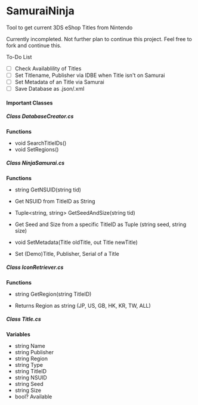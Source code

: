 # SamuraiNinja
Tool to get current 3DS eShop Titles from Nintendo

Currently incompleted. Not further plan to continue this project. Feel free to fork and continue this.

To-Do List
- [ ] Check Availablility of Titles
- [ ] Set Titlename, Publisher via IDBE when Title isn't on Samurai
- [ ] Set Metadata of an Title via Samurai
- [ ] Save Database as .json/.xml

#### Important Classes

##### Class DatabaseCreator.cs
**Functions**
- void SearchTitleIDs()
- void SetRegions()

##### Class NinjaSamurai.cs
**Functions**
- string GetNSUID(string tid)
 * Get NSUID from TitleID as String
- Tuple<string, string> GetSeedAndSize(string tid)
 * Get Seed and Size from a specific TitleID as Tuple (string seed, string size)
- void SetMetadata(Title oldTitle, out Title newTitle)
 * Set (Demo)Title, Publisher, Serial of a Title

##### Class IconRetriever.cs
**Functions**
- string GetRegion(string TitleID)
 * Returns Region as string (JP, US, GB, HK, KR, TW, ALL)

##### Class Title.cs
**Variables**
- string Name
- string Publisher
- string Region
- string Type
- string TitleID
- string NSUID
- string Seed
- string Size
- bool? Available
